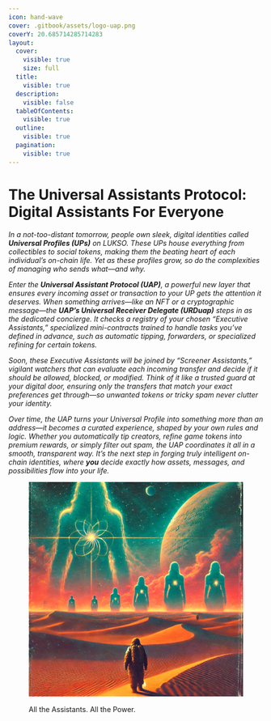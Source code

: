 ```yaml
---
icon: hand-wave
cover: .gitbook/assets/logo-uap.png
coverY: 20.685714285714283
layout:
  cover:
    visible: true
    size: full
  title:
    visible: true
  description:
    visible: false
  tableOfContents:
    visible: true
  outline:
    visible: true
  pagination:
    visible: true
---
```


# The Universal Assistants Protocol: Digital Assistants For Everyone

_In a not-too-distant tomorrow, people own sleek, digital identities called **Universal Profiles (UPs)** on LUKSO. These UPs house everything from collectibles to social tokens, making them the beating heart of each individual’s on-chain life. Yet as these profiles grow, so do the complexities of managing who sends what—and why._

_Enter the **Universal Assistant Protocol (UAP)**, a powerful new layer that ensures every incoming asset or transaction to your UP gets the attention it deserves. When something arrives—like an NFT or a cryptographic message—the **UAP’s Universal Receiver Delegate (URDuap)** steps in as the dedicated concierge. It checks a registry of your chosen “Executive Assistants,” specialized mini-contracts trained to handle tasks you’ve defined in advance, such as automatic tipping, forwarders, or specialized refining for certain tokens._

_Soon, these Executive Assistants will be joined by “Screener Assistants,” vigilant watchers that can evaluate each incoming transfer and decide if it should be allowed, blocked, or modified. Think of it like a trusted guard at your digital door, ensuring only the transfers that match your exact preferences get through—so unwanted tokens or tricky spam never clutter your identity._

_Over time, the UAP turns your Universal Profile into something more than an address—it becomes a curated experience, shaped by your own rules and logic. Whether you automatically tip creators, refine game tokens into premium rewards, or simply filter out spam, the UAP coordinates it all in a smooth, transparent way. It’s the next step in forging truly intelligent on-chain identities, where **you** decide exactly how assets, messages, and possibilities flow into your life._

<figure><img src=".gitbook/assets/image.png" alt=""><figcaption><p>All the Assistants. All the Power.</p></figcaption></figure>
